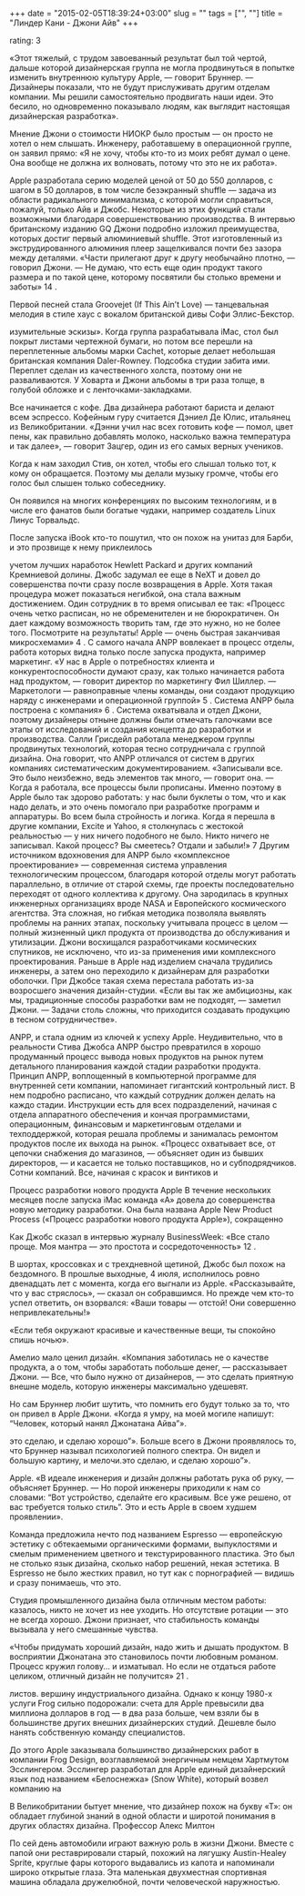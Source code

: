 +++
date = "2015-02-05T18:39:24+03:00"
slug = ""
tags = ["", ""]
title = "Линдер Кани - Джони Айв"
+++

rating: 3

«Этот тяжелый, с трудом завоеванный результат был той чертой, дальше которой
дизайнерская группа не могла продвинуться в попытке изменить внутреннюю культуру
Apple, — говорит Бруннер. — Дизайнеры показали, что не будут прислуживать другим
отделам компании. Мы решили самостоятельно продвигать наши идеи. Это бесило, но
одновременно показывало людям, как выглядит настоящая дизайнерская разработка».

Мнение Джони о стоимости НИОКР было простым — он просто не хотел о нем слышать.
Инженеру, работавшему в операционной группе, он заявил прямо: «Я не хочу, чтобы
кто-то из моих ребят думал о цене. Она вообще не должна их волновать, потому что
это не их работа».

Apple разработала серию моделей ценой от 50 до 550 долларов, с шагом в 50
долларов, в том числе безэкранный shuffle — задача из области радикального
минимализма, с которой могли справиться, пожалуй, только Айв и Джобс. Некоторые
из этих функций стали возможными благодаря совершенствованию производства. В
интервью британскому изданию GQ Джони подробно изложил преимущества, которых
достиг первый алюминиевый shuffle. Этот изготовленный из экструдированного
алюминия плеер защелкивался почти без зазора между деталями. «Части прилегают
друг к другу необычайно плотно, — говорил Джони. — Не думаю, что есть еще один
продукт такого размера и по такой цене, которому посвятили бы столько времени и
заботы» 14 .

Первой песней стала Groovejet (If This Ain’t Love) — танцевальная мелодия в
стиле хаус с вокалом британской дивы Софи Эллис-Бекстор.

изумительные эскизы». Когда группа разрабатывала iMac, стол был покрыт листами
чертежной бумаги, но потом все перешли на переплетенные альбомы марки Cachet,
которые делает небольшая британская компания Daler-Rowney. Подсобка студии
забита ими. Переплет сделан из качественного холста, поэтому они не
разваливаются. У Ховарта и Джони альбомы в три раза толще, в голубой обложке и с
ленточками-закладками.

Все начинается с кофе. Два дизайнера работают бариста и делают всем эспрессо.
Кофейным гуру считается Дэниел Де Юлис, итальянец из Великобритании. «Дэнни учил
нас всех готовить кофе — помол, цвет пены, как правильно добавлять молоко,
насколько важна температура и так далее», — говорит Зацгер, один из его самых
верных учеников.

Когда к нам заходил Стив, он хотел, чтобы его слышал только тот, к кому он
обращается. Поэтому мы делали музыку громче, чтобы его голос был слышен только
собеседнику.

Он появился на многих конференциях по высоким технологиям, и в числе его фанатов
были богатые чудаки, например создатель Linux Линус Торвальдс.

После запуска iBook кто-то пошутил, что он похож на унитаз для Барби, и это
прозвище к нему приклеилось

учетом лучших наработок Hewlett Packard и других компаний Кремниевой долины.
Джобс задумал ее еще в NeXT и довел до совершенства почти сразу после
возвращения в Apple. Хотя такая процедура может показаться негибкой, она стала
важным достижением. Один сотрудник в то время описывал ее так: «Процесс очень
четко расписан, но не обременителен и не бюрократичен. Он дает каждому
возможность творить там, где это нужно, но не более того. Посмотрите на
результаты! Apple — очень быстрая заканчивая микросхемами» 4 . С самого начала
ANPP вовлекает в процесс отделы, работа которых видна только после запуска
продукта, например маркетинг. «У нас в Apple о потребностях клиента и
конкурентоспособности думают сразу, как только начинается работа над продуктом,
— говорит директор по маркетингу Фил Шиллер. — Маркетологи — равноправные члены
команды, они создают продукцию наряду с инженерами и операционной группой» 5 .
Система ANPP была построена с компания» 6 . Система охватывала и отдел Джони,
поэтому дизайнеры отныне должны были отмечать галочками все этапы от
исследований и создания концепта до разработки и производства. Салли Грисдейл
работала менеджером группы продвинутых технологий, которая тесно сотрудничала с
группой дизайна. Она говорит, что ANPP отличался от систем в других компаниях
систематическим документированием. «Записывали все. Это было неизбежно, ведь
элементов так много, — говорит она. — Когда я работала, все процессы были
прописаны. Именно поэтому в Apple было так здорово работать: у нас были буклеты
о том, что и как надо делать, и это очень помогало при разработке программ и
аппаратуры. Во всем была стройность и логика. Когда я перешла в другие компании,
Excite и Yahoo, я столкнулась с жестокой реальностью — у них ничего подобного не
было. Никто ничего не записывал. Какой процесс? Вы смеетесь? Отдали и забыли!» 7
Другим источником вдохновения для ANPP было «комплекс­ное проектирование» —
современная система управления технологическим процессом, благодаря которой
отделы могут работать параллельно, в отличие от старой схемы, где проекты
последовательно переходят от одного коллектива к другому. Она зародилась в
крупных инженерных организациях вроде NASA и Европейского космического
агентства. Эта сложная, но гибкая методика позволяла выявлять проблемы на ранних
этапах, поскольку учитывала процесс в целом — полный жизненный цикл продукта от
производства до обслуживания и утилизации. Джони восхищался разработчиками
космических спутников, не исключено, что из-за применения ими комплексного
проектирования. Раньше в Apple над изделием сначала трудились инженеры, а затем
оно переходило к дизайнерам для разработки оболочки. При Джобсе такая схема
перестала работать из-за возросшего значения дизайн-студии. «Если вы так же
амбициозны, как мы, традиционные способы разработки вам не подходят, — заметил
Джони. — Задачи столь сложны, что приходится создавать продукцию в тесном
сотрудничестве».

ANPP, и стала одним из ключей к успеху Apple. Неудивительно, что в реальности
Стива Джобса ANPP быстро превратился в хорошо продуманный процесс вывода новых
продуктов на рынок путем детального планирования каждой стадии разработки
продукта. Принцип ANPP, воплощенный в компьютерной программе для внутренней сети
компании, напоминает гигантский контрольный лист. В нем подробно расписано, что
каждый сотрудник должен делать на каждо стадии. Инструкции есть для всех
подразделений, начиная с отдела аппаратного обеспечения и кончая программистами,
операционным, финансовым и маркетинговым отделами и техподдержкой, которая
решала проблемы и занималась ремонтом продуктов после их выхода на рынок.
«Процесс охватывает все, от цепочки снабжения до магазинов, — объясняет один из
бывших директоров, — и касается не только поставщиков, но и субподрядчиков.
Сотни компаний. Все, начиная с красок и винтиков и 

Процесс разработки нового продукта Apple В течение нескольких месяцев после
запуска iMac команда «A» довела до совершенства новую методику разработки. Она
была названа Apple New Product Process («Процесс разработки нового продукта
Apple»), сокращенно

Как Джобс сказал в интервью журналу BusinessWeek: «Все стало проще. Моя мантра —
это простота и сосредоточенность» 12 .

В шортах, кроссовках и с трехдневной щетиной, Джобс был похож на бездомного. В
прошлые выходные, 4 июля, исполнилось ровно двенадцать лет с момента, когда его
выгнали из Apple. «Рассказывайте, что у вас стряслось», — сказал он собравшимся.
Но прежде чем кто-то успел ответить, он взорвался: «Ваши товары — отстой! Они
совершенно непривлекательны!»

«Если тебя окружают красивые и качественные вещи, ты спокойно спишь ночью».

Амелио мало ценил дизайн. «Компания заботилась не о качестве продукта, а о том,
чтобы заработать побольше денег, — рассказывает Джони. — Все, что было нужно от
дизайнеров, — это сделать приятную внешне модель, которую инженеры максимально
удешевят.

Но сам Бруннер любит шутить, что помнить его будут только за то, что он привел в
Apple Джони. «Когда я умру, на моей могиле напишут: “Человек, который нанял
Джонатана Айва”».

это сделаю, и сделаю хорошо”». Больше всего в Джони проявлялось то, что Бруннер
называл психологией полного спектра. Он видел и большую картину, и мелочи.это
сделаю, и сделаю хорошо”».

Apple. «В идеале инженерия и дизайн должны работать рука об руку, — объясняет
Бруннер. — Но порой инженеры приходили к нам со словами: “Вот устройство,
сделайте его красивым. Все уже решено, от вас требуется только стиль”. Это и
есть Apple в своем худшем проявлении».

Команда предложила нечто под названием Espresso — европейскую эстетику с
обтекаемыми органическими формами, выпуклостями и смелым применением цветного и
текстурированного пластика. Это был не столько язык дизайна, сколько набор
решений, некая эстетика. В Espresso не было жестких правил, но тут как с
порнографией — видишь и сразу понимаешь, что это.

Студия промышленного дизайна была отличным местом работы: казалось, никто не
хочет из нее уходить. Но отсутст­вие ротации — это не всегда хорошо. Джони
признает, что стабильность команды вызывала у него смешанные чувства.

«Чтобы придумать хороший дизайн, надо жить и дышать продуктом. В восприятии
Джонатана это становилось почти любовным романом. Процесс кружил голову… и
изматывал. Но если не отдаться работе целиком, отличный дизайн не получится» 21
.

листов. вершину индустриального дизайна. Однако к концу 1980-х услуги Frog
сильно подорожали: счета для Apple превысили два миллиона долларов в год — в два
раза больше, чем взяли бы в большинстве других внешних дизайнерских студий.
Дешевле было нанять собственную команду специалистов.

До этого Apple заказывала большинство дизайнерских работ в компании Frog Design,
возглавляемой энергичным немцем Хартмутом Эсслингером. Эсслингер разработал для
Apple единый дизайнерский язык под названием «Белоснежка» (Snow White), который
возвел компанию на

В Великобритании бытует мнение, что дизайнер похож на букву «Т»: он обладает
глубиной знаний в одной области и широтой понимания в других областях­ дизайна.
Профессор Алекс Милтон

По сей день автомобили играют важную роль в жизни Джони. Вместе с папой они
реставрировали старый, похожий на лягушку Austin-Healey Sprite, круглые фары
которого выдавались из капота и напоминали широко открытые глаза. Эта маленькая
двухместная спортивная машина обладала дружелюбной, почти человеческой
наружностью.

